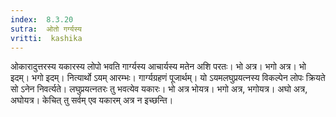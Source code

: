 ```yaml
---
index:  8.3.20
sutra:  ओतो गर्ग्यस्य
vritti:  kashika 
---
```


ओकारादुत्तरस्य यकारस्य लोपो भवति गार्ग्यस्य आचार्यस्य मतेन अशि परतः। भो अत्र। भगो अत्र। भो इदम्। भगो इदम्। नित्यार्थो ऽयम् आरम्भः। गार्ग्यग्रहणं पूजार्थम्। यो ऽयमलघुप्रयत्नस्य विकल्पेन लोपः क्रियते सो ऽनेन निवर्त्यते। लघुप्रयत्नतरः तु भवत्येव यकारः। भो अत्र भोयत्र। भगो अत्र, भगोयत्र। अघो अत्र, अघोयत्र। केचित् तु सर्वम् एव यकारम् अत्र न इच्छन्ति।

